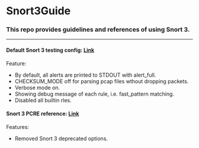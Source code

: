 # Snort3Guide
### This repo provides guidelines and references of using Snort 3.

---

#### Default Snort 3 testing config: [Link](https://github.com/0xStormEye/Snort3Guide/blob/master/test.lua)

Feature:
 - By default, all alerts are printed to STDOUT with alert_full.
 - CHECKSUM_MODE off for parsing pcap files wthout dropping packets.
 - Verbose mode on.
 - Showing debug message of each rule, i.e. fast_pattern matching.
 - Disabled all builtin rles.

#### Snort 3 PCRE reference: [Link](https://github.com/0xStormEye/Snort3Guide/blob/master/pcre.md)

Features:
 - Removed Snort 3 deprecated options.
